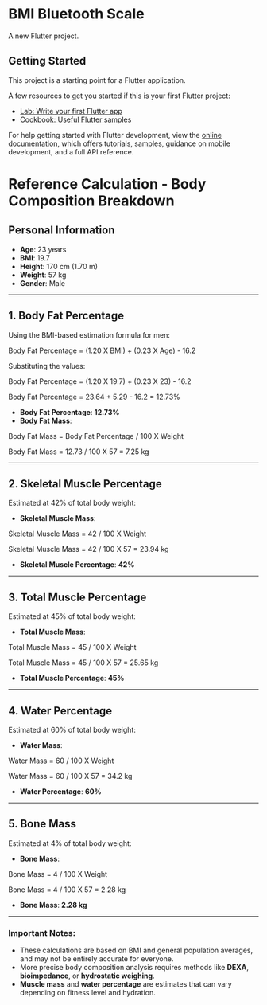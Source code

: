# BMI Bluetooth Scale

A new Flutter project.

## Getting Started

This project is a starting point for a Flutter application.

A few resources to get you started if this is your first Flutter project:

- [Lab: Write your first Flutter app](https://docs.flutter.dev/get-started/codelab)
- [Cookbook: Useful Flutter samples](https://docs.flutter.dev/cookbook)

For help getting started with Flutter development, view the
[online documentation](https://docs.flutter.dev/), which offers tutorials,
samples, guidance on mobile development, and a full API reference.

# Reference Calculation - Body Composition Breakdown

## Personal Information

- **Age**: 23 years
- **BMI**: 19.7
- **Height**: 170 cm (1.70 m)
- **Weight**: 57 kg
- **Gender**: Male

---

## 1. **Body Fat Percentage**

Using the BMI-based estimation formula for men:

Body Fat Percentage = (1.20 X BMI) + (0.23 X Age) - 16.2

Substituting the values:

Body Fat Percentage = (1.20 X 19.7) + (0.23 X 23) - 16.2

Body Fat Percentage = 23.64 + 5.29 - 16.2 = 12.73%

- **Body Fat Percentage**: **12.73%**
- **Body Fat Mass**:

Body Fat Mass = Body Fat Percentage / 100 X Weight

Body Fat Mass = 12.73 / 100 X 57 = 7.25 kg

---

## 2. **Skeletal Muscle Percentage**

Estimated at 42% of total body weight:

- **Skeletal Muscle Mass**:

Skeletal Muscle Mass = 42 / 100 X Weight

Skeletal Muscle Mass = 42 / 100 X 57 = 23.94 kg

- **Skeletal Muscle Percentage**: **42%**

---

## 3. **Total Muscle Percentage**

Estimated at 45% of total body weight:

- **Total Muscle Mass**:

Total Muscle Mass = 45 / 100 X Weight

Total Muscle Mass = 45 / 100 X 57 = 25.65 kg

- **Total Muscle Percentage**: **45%**

---

## 4. **Water Percentage**

Estimated at 60% of total body weight:

- **Water Mass**:

Water Mass = 60 / 100 X Weight

Water Mass = 60 / 100 X 57 = 34.2 kg

- **Water Percentage**: **60%**

---

## 5. **Bone Mass**

Estimated at 4% of total body weight:

- **Bone Mass**:

Bone Mass = 4 / 100 X Weight

Bone Mass = 4 / 100 X 57 = 2.28 kg

- **Bone Mass**: **2.28 kg**

---

### **Important Notes:**

- These calculations are based on BMI and general population averages, and may not be entirely accurate for everyone.
- More precise body composition analysis requires methods like **DEXA**, **bioimpedance**, or **hydrostatic weighing**.
- **Muscle mass** and **water percentage** are estimates that can vary depending on fitness level and hydration.
